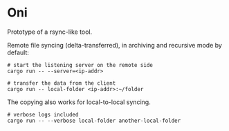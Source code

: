 # Oni

Prototype of a rsync-like tool.

Remote file syncing (delta-transferred), in archiving and recursive mode by default:

```console
# start the listening server on the remote side
cargo run -- --server=<ip-addr>

# transfer the data from the client
cargo run -- local-folder <ip-addr>:~/folder
```

The copying also works for local-to-local syncing.

```console
# verbose logs included
cargo run -- --verbose local-folder another-local-folder
```

